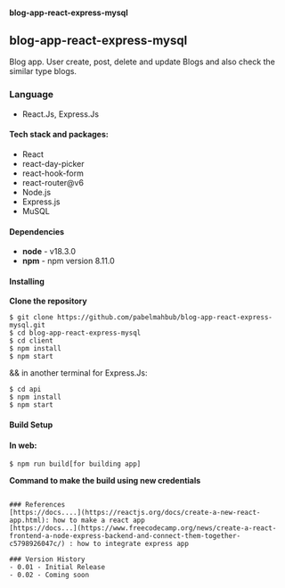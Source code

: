 #### blog-app-react-express-mysql
## blog-app-react-express-mysql
Blog app. User create, post, delete and update Blogs and also check the similar type blogs.
### Language
- React.Js, Express.Js

#### Tech stack and packages:
- React
- react-day-picker
- react-hook-form
- react-router@v6
- Node.js
- Express.js
- MuSQL


#### Dependencies
- **node** - v18.3.0
- **npm** - npm version 8.11.0


#### Installing
**Clone the repository**
```
$ git clone https://github.com/pabelmahbub/blog-app-react-express-mysql.git
$ cd blog-app-react-express-mysql
$ cd client
$ npm install
$ npm start
```
&& in another terminal for Express.Js:
```
$ cd api
$ npm install
$ npm start
```

#### Build Setup
#### In web:
```
$ npm run build[for building app]
```
**Command to make the build using new credentials**
```

### References
[https://docs....](https://reactjs.org/docs/create-a-new-react-app.html): how to make a react app
[https://docs...](https://www.freecodecamp.org/news/create-a-react-frontend-a-node-express-backend-and-connect-them-together-c5798926047c/) : how to integrate express app

### Version History
- 0.01 - Initial Release
- 0.02 - Coming soon
```
